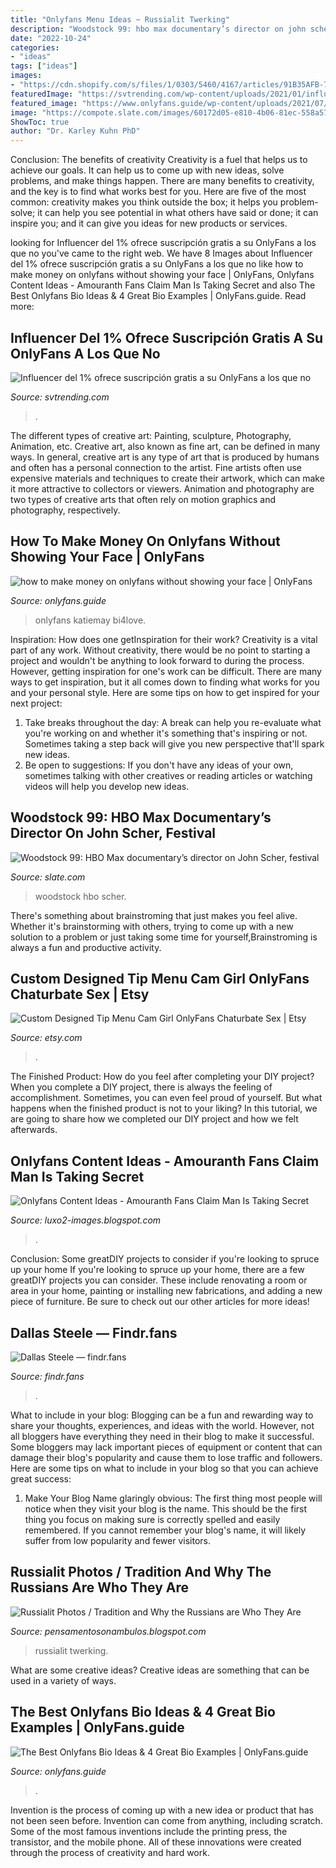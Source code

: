 ```yaml
---
title: "Onlyfans Menu Ideas ~ Russialit Twerking"
description: "Woodstock 99: hbo max documentary’s director on john scher, festival"
date: "2022-10-24"
categories:
- "ideas"
tags: ["ideas"]
images:
- "https://cdn.shopify.com/s/files/1/0303/5460/4167/articles/91B35AFB-7C26-4121-917B-818128A230B0_1200x1200.png?v=1595725281"
featuredImage: "https://svtrending.com/wp-content/uploads/2021/01/influencer_ofrece_suscripcion_gratis_Only_Fans_Nuevas_Ideas.jpg"
featured_image: "https://www.onlyfans.guide/wp-content/uploads/2021/07/Screenshot-2021-07-18-at-13.22.14-1024x673.png"
image: "https://compote.slate.com/images/60172d05-e810-4b06-81ec-558a57b03eb5.jpeg?width=780&amp;height=520&amp;rect=1184x789&amp;offset=0x0"
ShowToc: true
author: "Dr. Karley Kuhn PhD"
---
```



Conclusion: The benefits of creativity
Creativity is a fuel that helps us to achieve our goals. It can help us to come up with new ideas, solve problems, and make things happen. There are many benefits to creativity, and the key is to find what works best for you. Here are five of the most common: creativity makes you think outside the box; it helps you problem-solve; it can help you see potential in what others have said or done; it can inspire you; and it can give you ideas for new products or services.

	

		
looking for Influencer del 1% ofrece suscripción gratis a su OnlyFans a los que no you've came to the right web. We have 8 Images about Influencer del 1% ofrece suscripción gratis a su OnlyFans a los que no like how to make money on onlyfans without showing your face | OnlyFans, Onlyfans Content Ideas - Amouranth Fans Claim Man Is Taking Secret and also The Best Onlyfans Bio Ideas &amp; 4 Great Bio Examples | OnlyFans.guide. Read more:
		
    
## Influencer Del 1% Ofrece Suscripción Gratis A Su OnlyFans A Los Que No

<img loading=lazy src="https://svtrending.com/wp-content/uploads/2021/01/influencer_ofrece_suscripcion_gratis_Only_Fans_Nuevas_Ideas.jpg" onerror="this.onerror=null;this.src='https://tse3.mm.bing.net/th?id=OIP.eee_7V_W1pA5Eeeu0D6ZkgHaEP&amp;pid=15.1';" alt="Influencer del 1% ofrece suscripción gratis a su OnlyFans a los que no">

_Source: svtrending.com_

>. 

	

The different types of creative art: Painting, sculpture, Photography, Animation, etc.
Creative art, also known as fine art, can be defined in many ways. In general, creative art is any type of art that is produced by humans and often has a personal connection to the artist. Fine artists often use expensive materials and techniques to create their artwork, which can make it more attractive to collectors or viewers. Animation and photography are two types of creative arts that often rely on motion graphics and photography, respectively.

    
## How To Make Money On Onlyfans Without Showing Your Face | OnlyFans

<img loading=lazy src="https://www.onlyfans.guide/wp-content/uploads/2021/05/pretty-1363x2048.jpg" onerror="this.onerror=null;this.src='https://tse3.mm.bing.net/th?id=OIP.xHf_NQzyubRUm9YHIPxH5QHaLI&amp;pid=15.1';" alt="how to make money on onlyfans without showing your face | OnlyFans">

_Source: onlyfans.guide_

>onlyfans katiemay bi4love. 

	

Inspiration: How does one getInspiration for their work?
Creativity is a vital part of any work. Without creativity, there would be no point to starting a project and wouldn't be anything to look forward to during the process. However, getting inspiration for one's work can be difficult. There are many ways to get inspiration, but it all comes down to finding what works for you and your personal style. Here are some tips on how to get inspired for your next project: 
1) Take breaks throughout the day: A break can help you re-evaluate what you're working on and whether it's something that's inspiring or not. Sometimes taking a step back will give you new perspective that'll spark new ideas. 
2) Be open to suggestions: If you don't have any ideas of your own, sometimes talking with other creatives or reading articles or watching videos will help you develop new ideas.

    
## Woodstock 99: HBO Max Documentary’s Director On John Scher, Festival

<img loading=lazy src="https://compote.slate.com/images/60172d05-e810-4b06-81ec-558a57b03eb5.jpeg?width=780&amp;height=520&amp;rect=1184x789&amp;offset=0x0" onerror="this.onerror=null;this.src='https://tse2.mm.bing.net/th?id=OIP.sAUe7g2HcftfBpnoCpp7xAHaE8&amp;pid=15.1';" alt="Woodstock 99: HBO Max documentary’s director on John Scher, festival">

_Source: slate.com_

>woodstock hbo scher. 

	

There's something about brainstroming that just makes you feel alive. Whether it's brainstorming with others, trying to come up with a new solution to a problem or just taking some time for yourself,Brainstroming is always a fun and productive activity.

    
## Custom Designed Tip Menu Cam Girl OnlyFans Chaturbate Sex | Etsy

<img loading=lazy src="https://i.etsystatic.com/26640897/r/il/ec4c95/2946021996/il_fullxfull.2946021996_bci5.jpg" onerror="this.onerror=null;this.src='https://tse1.mm.bing.net/th?id=OIP._akPmtPaxIxsDkoMGvWniQHaJK&amp;pid=15.1';" alt="Custom Designed Tip Menu Cam Girl OnlyFans Chaturbate Sex | Etsy">

_Source: etsy.com_

>. 

	

The Finished Product: How do you feel after completing your DIY project?
When you complete a DIY project, there is always the feeling of accomplishment. Sometimes, you can even feel proud of yourself. But what happens when the finished product is not to your liking? In this tutorial, we are going to share how we completed our DIY project and how we felt afterwards.

    
## Onlyfans Content Ideas - Amouranth Fans Claim Man Is Taking Secret

<img loading=lazy src="https://cdn.shopify.com/s/files/1/0303/5460/4167/articles/91B35AFB-7C26-4121-917B-818128A230B0_1200x1200.png?v=1595725281" onerror="this.onerror=null;this.src='https://tse4.mm.bing.net/th?id=OIP.cYQTjT1fy9AdON5SHBT47QHaEK&amp;pid=15.1';" alt="Onlyfans Content Ideas - Amouranth Fans Claim Man Is Taking Secret">

_Source: luxo2-images.blogspot.com_

>. 

	

Conclusion: Some greatDIY projects to consider if you're looking to spruce up your home
If you're looking to spruce up your home, there are a few greatDIY projects you can consider. These include renovating a room or area in your home, painting or installing new fabrications, and adding a new piece of furniture. Be sure to check out our other articles for more ideas!

    
## Dallas Steele — Findr.fans

<img loading=lazy src="https://cdn.shopify.com/s/files/1/0023/8102/1295/products/0D1C4369-EAB3-41A2-9C95-54AA4EF5501F_1164x1400.jpeg?v=1560530656" onerror="this.onerror=null;this.src='https://tse3.mm.bing.net/th?id=OIP.SV-YOcfl1QjFMDgzcikaBwHaI6&amp;pid=15.1';" alt="Dallas Steele — findr.fans">

_Source: findr.fans_

>. 

	

What to include in your blog:
Blogging can be a fun and rewarding way to share your thoughts, experiences, and ideas with the world. However, not all bloggers have everything they need in their blog to make it successful. Some bloggers may lack important pieces of equipment or content that can damage their blog's popularity and cause them to lose traffic and followers. Here are some tips on what to include in your blog so that you can achieve great success:
1. Make Your Blog Name glaringly obvious: The first thing most people will notice when they visit your blog is the name. This should be the first thing you focus on making sure is correctly spelled and easily remembered. If you cannot remember your blog's name, it will likely suffer from low popularity and fewer visitors.


    
## Russialit Photos / Tradition And Why The Russians Are Who They Are

<img loading=lazy src="https://lh5.googleusercontent.com/proxy/026jHDVvQlqJ-LVu1HCP_aB_BR15c_PshrHeHwfW2d7CN8kLm15j6xwS7ETc45in9VtatHYZFNafO3cbr8tKJri5Ixs9dqcS=w1200-h630-pd" onerror="this.onerror=null;this.src='https://tse4.mm.bing.net/th?id=OIP.5E7jOJQ433843ouayka7GgHaD4&amp;pid=15.1';" alt="Russialit Photos / Tradition and Why the Russians are Who They Are">

_Source: pensamentosonambulos.blogspot.com_

>russialit twerking. 

	

What are some creative ideas?
Creative ideas are something that can be used in a variety of ways.

    
## The Best Onlyfans Bio Ideas &amp; 4 Great Bio Examples | OnlyFans.guide

<img loading=lazy src="https://www.onlyfans.guide/wp-content/uploads/2021/07/Screenshot-2021-07-18-at-13.22.14-1024x673.png" onerror="this.onerror=null;this.src='https://tse1.mm.bing.net/th?id=OIP.2uLyVrPjacKvV-wWM4qcfAHaE3&amp;pid=15.1';" alt="The Best Onlyfans Bio Ideas &amp; 4 Great Bio Examples | OnlyFans.guide">

_Source: onlyfans.guide_

>. 

	

Invention is the process of coming up with a new idea or product that has not been seen before. Invention can come from anything, including scratch. Some of the most famous inventions include the printing press, the transistor, and the mobile phone. All of these innovations were created through the process of creativity and hard work.

